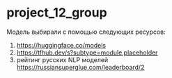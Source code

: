 # project_12_group
Модель выбирали с помощью следующих ресурсов:
1) https://huggingface.co/models  
2) https://tfhub.dev/s?subtype=module,placeholder  
3) рейтинг русских NLP моделей https://russiansuperglue.com/leaderboard/2  

